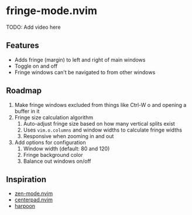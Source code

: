 # fringe-mode.nvim

TODO: Add video here

## Features

- Adds fringe (margin) to left and right of main windows
- Toggle on and off
- Fringe windows can't be navigated to from other windows

## Roadmap

1. Make fringe windows excluded from things like Ctrl-W o and opening a buffer in it
1. Fringe size calculation algorithm
   1. Auto-adjust fringe size based on how many vertical splits exist
   1. Uses `vim.o.columns` and window widths to calculate fringe widths
   1. Responsive when zooming in and out
1. Add options for configuration
   1. Window width (default: 80 and 120)
   1. Fringe background color
   1. Balance out windows on/off

## Inspiration

- [zen-mode.nvim](https://github.com/folke/zen-mode.nvim)
- [centerpad.nvim](https://github.com/smithbm2316/centerpad.nvim)
- [harpoon](https://github.com/ThePrimeagen/harpoon/tree/harpoon2)
